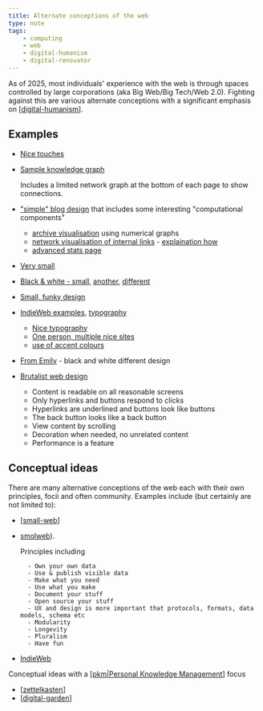 ```yaml
---
title: Alternate conceptions of the web
type: note
tags: 
    - computing
    - web
    - digital-humanism
    - digital-renovator
---
```


As of 2025, most individuals' experience with the web is through spaces controlled by large corporations (aka Big Web/Big Tech/Web 2.0). Fighting against this are various alternate conceptions with a significant emphasis on [[digital-humanism]].

## Examples

- [Nice touches](https://www.joshwcomeau.com/css/interactive-guide-to-grid/)
- [Sample knowledge graph](https://www.jamestharpe.com/markdown/)

    Includes a limited network graph at the bottom of each page to show connections.
- ["simple" blog design](https://blog.jim-nielsen.com/2024/rss-in-html-follow-up/) that includes some interesting "computational components" 
    - [archive visualisation](https://blog.jim-nielsen.com/archive/) using numerical graphs
    - [network visualisation of internal links](https://blog.jim-nielsen.com/about/internal-links/) - [explaination how](https://blog.jim-nielsen.com/2022/visualizing-my-blogs-links/)
    - [advanced stats page](https://blog.jim-nielsen.com/about/)
- [Very small](https://lucumr.pocoo.org/projects/)
- [Black & white - small](https://hugotunius.se), [another](https://sjmulder.nl/en/textonly.html), [different](https://h.dhairyashah.dev)
- [Small, funky design](https://jvns.ca/about/)
- [IndieWeb examples](https://indieweb.org/design), [typography](https://indieweb.org/typography)

    - [Nice typography](https://piccalil.li)
    - [One person, multiple nice sites](https://github.com/minamarkham/cupcake?tab=readme-ov-file)
    - [use of accent colours](https://mina.codes/projects/formation/)
- [From Emily](https://fromemily.com) - black and white different design

- [Brutalist web design](https://brutalist-web.design)

    - Content is readable on all reasonable screens
    - Only hyperlinks and buttons respond to clicks
    - Hyperlinks are underlined and buttons look like buttons
    - The back button looks like a back button
    - View content by scrolling
    - Decoration when needed, no unrelated content
    - Performance is a feature


## Conceptual ideas

There are many alternative conceptions of the web each with their own principles, focii and often community. Examples include (but certainly are not limited to):

- [[small-web]]
- [smolweb](https://smolweb.org/index.html)). 

    Principles including

        - Own your own data 
        - Use & publish visible data 
        - Make what you need 
        - Use what you make
        - Document your stuff
        - Open source your stuff
        - UX and design is more important that protocols, formats, data models, schema etc
        - Modularity
        - Longevity
        - Pluralism
        - Have fun
- [IndieWeb](https://indieweb.org/principles)

Conceptual ideas with a [[pkm|Personal Knowledge Management]] focus

- [[zettelkasten]]
- [[digital-garden]]


[//begin]: # "Autogenerated link references for markdown compatibility"
[digital-humanism]: digital-humanism "Digital Humanism"
[small-web]: small-web "Small Web"
[pkm|Personal Knowledge Management]: ../../pkm "Personal Knowledge Management"
[zettelkasten]: zettelkasten "Zettelkasten"
[digital-garden]: digital-garden "Digital Garden"
[//end]: # "Autogenerated link references"